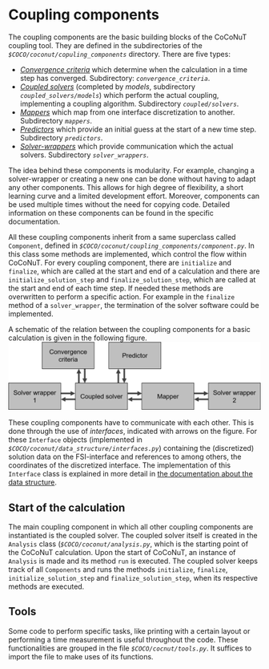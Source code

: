 # Coupling components

The coupling components are the basic building blocks of the CoCoNuT coupling tool. They are defined in the subdirectories of the *`$COCO/coconut/copuling_components`* directory.
There are five types: 

-   [*Convergence criteria*](convergence_criteria/convergence_criteria.md) which determine when the calculation in a time step has converged. Subdirectory: *`convergence_criteria`*.
-   [*Coupled solvers*](coupled/solvers/coupled_solvers.md) (completed by *models*, subdirectory *`coupled_solvers/models`*) which perform the actual coupling, implementing a coupling algorithm. Subdirectory *`coupled/solvers`*.
-   [*Mappers*](mappers/mappers.md) which map from one interface discretization to another. Subdirectory *`mappers`*.
-   [*Predictors*](predictors/predictors.md) which provide an initial guess at the start of a new time step. Subdirectory *`predictors`*.
-   [*Solver-wrappers*](solver_wrappers/solver_wrappers.md) which provide communication which the actual solvers. Subdirectory *`solver_wrappers`*.

The idea behind these components is modularity. For example, changing a solver-wrapper or creating a new one can be done without having to adapt any other components.
This allows for high degree of flexibility, a short learning curve and a limited development effort.
Moreover, components can be used multiple times without the need for copying code.
Detailed information on these components can be found in the specific documentation.

All these coupling components inherit from a same superclass called `Component`, defined in *`$COCO/coconut/coupling_components/component.py`*. 
In this class some methods are implemented, which control the flow within CoCoNuT. 
For every coupling component, there are `initialize` and `finalize`, which are called at the start and end of a calculation
and there are `initialize_solution_step` and `finalize_solution_step`, which are called at the start and end of each time step.
If needed these methods are overwritten to perform a specific action.
For example in the `finalize` method of a `solver_wrapper`, the termination of the solver software could be implemented.

A schematic of the relation between the coupling components for a basic calculation is given in the following figure.
![](images/coupling_components.png "Schematic of relation between coupling components")

These coupling components have to communicate with each other.
This is done through the use of *interfaces*, indicated with arrows on the figure. 
For these `Interface` objects (implemented in *`$COCO/coconut/data_structure/interfaces.py`*) containing the (discretized) solution data on the FSI-interface and references to among others, the coordinates of the discretized interface. The implementation of this `Interface` class is explained in more detail in [the documentation about the data structure](../data_structe/data_structe.md).

## Start of the calculation

The main coupling component in which all other coupling components are instantiated is the coupled solver.
The coupled solver itself is created in the `Analysis` class (*`$COCO/coconut/analysis.py`*, which is the starting point of the CoCoNuT calculation.
Upon the start of CoCoNuT, an instance of `Analysis` is made and its method `run` is executed.
The coupled solver keeps track of all `Components` and runs the methods `initialize`, `finalize`, `initialize_solution_step` and `finalize_solution_step`,
when its respective methods are executed.

## Tools

Some code to perform specific tasks, like printing with a certain layout or performing a time measurement is useful throughout the code.
These functionalities are grouped in the file *`$COCO/cocnut/tools.py`*.
It suffices to import the file to make uses of its functions.
